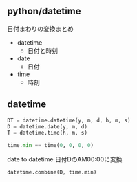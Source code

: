 ## python/datetime
日付まわりの変換まとめ

* datetime
    * 日付と時刻
* date
    * 日付
* time
    * 時刻

## datetime
```python
DT = datetime.datetime(y, m, d, h, m, s)
D = datetime.date(y, m, d)
T = datetime.time(h, m, s)
```

```python
time.min == time(0, 0, 0, 0)
```

date to datetime
日付DのAM00:00に変換

```
datetime.combine(D, time.min)
```
